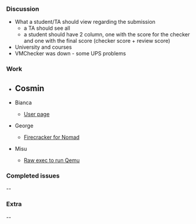 ### Discussion ###
* What a student/TA should view regarding the submission
    * a TA should see all
    * a student should have 2 column, one with the score for
    the checker and one with the final score (checker score + review score)
* University and courses
* VMChecker was down - some UPS problems


### Work ###
* Cosmin
    --

* Bianca
    * [User page](https://github.com/vmck/acs-interface/issues/176)

* George
    * [Firecracker for Nomad](https://github.com/vmck/acs-interface/issues/233)

* Misu
    * [Raw exec to run Qemu](https://github.com/vmck/vmck/issues/169)

### Completed issues ###
--

### Extra ###
--
